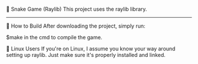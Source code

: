 🐍 Snake Game (Raylib)
This project uses the raylib library.

----------------------------------------------------------------------------------------------

🔧 How to Build
After downloading the project, simply run:

$make
in the cmd to compile the game.

🐧 Linux Users
If you're on Linux, I assume you know your way around setting up raylib. Just make sure it's properly installed and linked.
